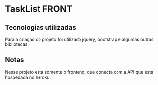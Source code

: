 # TaskList FRONT

## Tecnologias utilizadas
Para a criaçao do projeto foi utilizado jquery, bootstrap e algumas outras bibliotecas.

## Notas
Nesse projeto esta somente o frontend, que conecta com a API que esta hospedada no heroku.